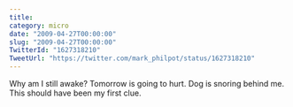 ```yaml
---
title: 
category: micro
date: "2009-04-27T00:00:00"
slug: "2009-04-27T00:00:00"
TwitterId: "1627318210"
TweetUrl: "https://twitter.com/mark_philpot/status/1627318210"
---
```


Why am I still awake? Tomorrow is going to hurt. Dog is snoring behind me. This
should have been my first clue.

